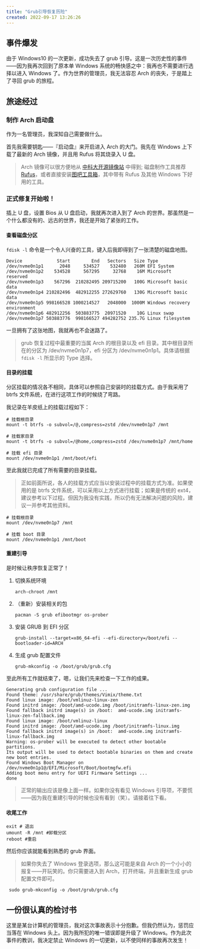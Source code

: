 ```yaml
---
title: "Grub引导恢复历险"
created: 2022-09-17 13:26:26
---
```

## 事件爆发
由于 Windows10 的一次更新，成功失去了 grub 引导。这是一次历史性的事件——因为我再次回到了原本单 Windows 系统的畅快感之中：我再也不需要进行选择以进入 Windows 了。作为世界的管理员，我无法容忍 Arch 的丧失，于是踏上了寻回 grub 的旅程。

## 旅途经过
### 制作 Arch 启动盘
作为一名管理员，我深知自己需要做什么。

首先我需要钥匙——『启动盘』来开启进入 Arch 的大门。我先在 Windows 上下载了最新的 Arch 镜像，并且用 Rufus 将其烧录入 U 盘。

> Arch 镜像可以很方便地从 [中科大开源镜像站](http://mirrors.ustc.edu.cn/) 中得到; 磁盘制作工具推荐 [Rufus](https://rufus.ie/zh/#)，或者直接安装[图吧工具箱](http://www.tbtool.cn/index.html)，其中带有 Rufus 及其他 Windows 下好用的工具。

### 正式修复开始啦！
插上 U 盘，设置 Bios 从 U 盘启动，我就再次进入到了 Arch 的世界。那虽然是一个什么都没有的、远古的世界，我还是开始了紧张的工作。

#### 查看磁盘分区
`fdisk -l` 命令是一个令人兴奋的工具，键入后我即得到了一张清楚的磁盘地图。

```shell
Device             Start        End   Sectors   Size Type  
/dev/nvme0n1p1      2048     534527    532480   260M EFI System  
/dev/nvme0n1p2    534528     567295     32768    16M Microsoft reserved  
/dev/nvme0n1p3    567296  210282495 209715200   100G Microsoft basic data  
/dev/nvme0n1p4 210282496  482912255 272629760   130G Microsoft basic data  
/dev/nvme0n1p5 998166528 1000214527   2048000  1000M Windows recovery environment  
/dev/nvme0n1p6 482912256  503883775  20971520    10G Linux swap  
/dev/nvme0n1p7 503883776  998166527 494282752 235.7G Linux filesystem
```

一旦拥有了这张地图，我就再也不会迷路了。

> grub 恢复过程中最重要的当属 Arch 的根目录以及 efi 目录。其中根目录所在的分区为 /dev/nvme0n1p7，efi 分区为 /dev/nvme0n1p1。具体请根据 `fdisk -l` 所显示的 Type 选择。

#### 目录的挂载
分区挂载的情况各不相同，具体可以参照自己安装时的挂载方式。由于我采用了 btrfs 文件系统，在进行这项工作的时候绕了弯路。

我记录在羊皮纸上的挂载过程如下：

```shell
# 挂载根目录
mount -t btrfs -o subvol=/@,compress=zstd /dev/nvme0n1p7 /mnt

# 挂载家目录
mount -t btrfs -o subvol=/@home,compress=zstd /dev/nvme0n1p7 /mnt/home

# 挂载 efi 目录
mount /dev/nvme0n1p1 /mnt/boot/efi
```

至此我就已完成了所有需要的目录挂载。

> 正如前面所说，各人的挂载方式应当以安装过程中的挂载方式为准。如果使用的是 btrfs 文件系统，可以采用以上方式进行挂载；如果是传统的 ext4，建议参考以下过程。但因为我没有实践，所以仍有无法解决问题的风险，建议一并参考其他资料。
```shell
# 挂载根目录
mount /dev/nvme0n1p7 /mnt

# 挂载 boot 目录
mount /dev/nvme0n1p1 /mnt/boot
```
#### 重建引导
是时候让秩序恢复正常了！
1. 切换系统环境
   ```shell
   arch-chroot /mnt
   ```
1. （重新）安装相关的包
   ```shell
   pacman -S grub efibootmgr os-prober
   ```
3. 安装 GRUB 到 EFI 分区
   ```shell
   grub-install --target=x86_64-efi --efi-directory=/boot/efi --bootloader-id=ARCH
   ```
4. 生成 grub 配置文件
   ```
   grub-mkconfig -o /boot/grub/grub.cfg
   ```

至此所有工作就结束了，嗯，让我们先来检查一下工作的成果。

```shell
Generating grub configuration file ...  
Found theme: /usr/share/grub/themes/Vimix/theme.txt  
Found linux image: /boot/vmlinuz-linux-zen  
Found initrd image: /boot/amd-ucode.img /boot/initramfs-linux-zen.img  
Found fallback initrd image(s) in /boot:  amd-ucode.img initramfs-linux-zen-fallback.img  
Found linux image: /boot/vmlinuz-linux  
Found initrd image: /boot/amd-ucode.img /boot/initramfs-linux.img  
Found fallback initrd image(s) in /boot:  amd-ucode.img initramfs-linux-fallback.img  
Warning: os-prober will be executed to detect other bootable partitions.  
Its output will be used to detect bootable binaries on them and create new boot entries.  
Found Windows Boot Manager on /dev/nvme0n1p1@/EFI/Microsoft/Boot/bootmgfw.efi  
Adding boot menu entry for UEFI Firmware Settings ...  
done
```

> 正常的输出应该是像上面一样。如果你没有看见 Windows 引导项，不要慌——因为我在重建引导的时候也没有看到（笑）。请接着往下看。

#### 收尾工作
```shell
exit # 退出
umount -R /mnt #卸载分区
reboot #重启
```

然后你应该就能看到熟悉的 grub 界面。

>如果你失去了 Windows 登录选项，那么这可能是来自 Arch 的一个小小的报复——开玩笑的。你只需要进入到 Arch，打开终端，并且重新生成 grub 配置文件即可。

```shell
 sudo grub-mkconfig -o /boot/grub/grub.cfg
```

## 一份很认真的检讨书
这里是某台计算机的管理员，我对这次事故表示十分抱歉。但我仍然认为，惩罚应当落在 Windows 头上。因为我所犯的唯一错误即是升级了 Windows。作为此次事件的教训，我决定禁止 Windows 的一切更新，以不使同样的事故再次发生！